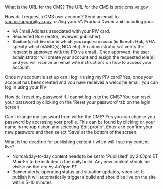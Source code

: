 What is the URL for the CMS?
The URL for the CMS is prod.cms.va.gov


How do I request a CMS user account?
Send an email to vacmssupport@va.gov, cc'ing your VA Product Owner and including your:
- VA Email Address associated with your PIV card.
- Requested Role (editor, reviewer, publisher).
- Section(s) of the site to which you require access (ie Benefit Hub, VHA - specify which VAMC(s), NCA etc).
An administrator will verify the request is approved with the PO via email .
Once approved, the user administrator will create your account and assign the requested role(s) and you will receive an email with instructions on how to access your account.


Once my account is set up can I log in using my PIV card?
Yes, once your account has been created and you have received a welcome email, you can log in using your PIV


How do I reset my password if I cannot log in to the CMS?
You can reset your password by clicking on the 'Reset your password' tab on the login screen


Can I change my password from within the CMS?
Yes you can change you password by accessing your profile. This can be found by clicking on your name in the top ribbon and selecting 'Edit profile'. Enter and confirm your new password and then select 'Save' at the bottom of the screen.


What is the deadline for publishing content / when will I see my content live?
- Normal/day-to-day content needs to be set to 'Published' by 2:00pm ET Mon-Fri to be included in the daily build. Any new content should be visible on the site by 4:00pm ET
- Banner alerts, operating status and situation updates, when set to publish it will automatically trigger a build and should be live on the site within 5-10 minutes
